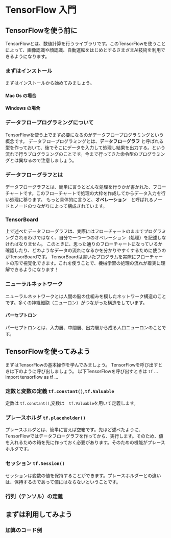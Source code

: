 # TensorFlow 入門  

## TensorFlowを使う前に
 TensorFlowとは、数値計算を行うライブラリです。このTensorFlowを使うことによって、画像認識や顔認識、自動運転をはじめとするさまざまAI技術を利用できるようになります。  
### まずはインストール
まずはインストールから始めてみましょう。
#### Mac Os の場合
#### Windows の場合

### データフロープログラミングについて
TensorFlowを使う上でまず必要になるのがデータフロープログラミングという概念です。
データフロープログラミングとは、**データフローグラフ** と呼ばれる型を作っておいて、後でそこにデータを入力して処理し結果を出力する。という流れで行うプログラミングのことです。今まで行ってきた命令型のプログラミングとは異なるので注意しましょう。    
### データフローグラフとは
データフローグラフとは、簡単に言うとどんな処理を行うかが書かれた、フローチャートです。このフローチャートで処理の大枠を作成してからデータ入力を行い処理に移ります。
もっと具体的に言うと、**オペレーション**　と呼ばれるノードとノードのつながりによって構成されています。  
### TensorBoard
上で述べたデータフローグラフは、実際にはフローチャートのままでプログラミングされるわけではなく、自分で一つ一つのオペレーション（処理）を記述しなければなりません。
このときに、思った通りのフローチャートになっているか確認したり、どのようなデータの流れになるかを分かりやすくするために使うのがTensorBoardです。
TensorBoardは書いたプログラムを実際にフローチャートの形で視覚化できます。これを使うことで、機械学習の処理の流れが着実に理解できるようになります！  

### ニューラルネットワーク
ニューラルネットワークとは人間の脳の仕組みを模したネットワーク構造のことです。多くの神経細胞（ニューロン）がつながった構造をしています。  

#### パーセプトロン
パーセプトロンとは、入力層、中間層、出力層から成る人口ニューロンのことです。
## TensorFlowを使ってみよう
まずはTensorFlowの基本操作を学んでみましょう。
TensorFlowを呼び出すときは下のように呼び出しましょう。
以下TensorFlowを呼び出すときは `tf`
...
import tensorflow as tf
...
### 定数と変数の定義 `tf.constant()`,`tf.Valuable`
定数は `tf.constant()`,変数は　`tf.Valuable`を用いて定義します。  

### プレースホルダ `tf.placeholder()`
プレースホルダとは、簡単に言えば空箱です。先ほど述べたように、TensorFlowではデータフローグラフを作ってから、実行します。そのため、値を入れるための箱を先に作っておく必要があります。そのための機能がプレースホルダです。  
### セッション `tf.Session()`
セッションは変数の値を保持することができます。プレースホルダーとの違いは、保持するのであって値にはならないということです。
### 行列（テンソル）の定義

## まずは利用してみよう
### 加算のコード例
